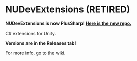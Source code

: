 # NUDevExtensions (RETIRED)

**NUDevExtensions is now PlusSharp! [Here is the new repo.](https://github.com/githubcatw/PlusSharp)**

C# extensions for Unity.

**Versions are in the Releases tab!**

For more info, go to the wiki.
